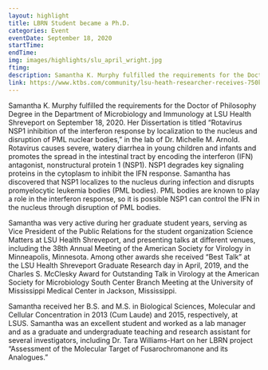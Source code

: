 ```yaml
---
layout: highlight
title: LBRN Student became a Ph.D.
categories: Event
eventDate: September 18, 2020
startTime:
endTime:
img: images/highlights/slu_april_wright.jpg
ftimg:
description: Samantha K. Murphy fulfilled the requirements for the Doctor of Philosophy Degree in the Department of Microbiology and Immunology at LSU Health Shreveport on September 18, 2020.
link: https://www.ktbs.com/community/lsu-heath-researcher-receives-750k-nasa-grant/article_11bbfb82-87db-11eb-ae6d-b3f7535207ed.html
---
```

Samantha K. Murphy fulfilled the requirements for the Doctor of Philosophy Degree in the Department of Microbiology and Immunology at LSU Health Shreveport on September 18, 2020. Her Dissertation is titled “Rotavirus NSP1 inhibition of the interferon response by localization to the nucleus and disruption of PML nuclear bodies,” in the lab of Dr. Michelle M.  Arnold. Rotavirus causes severe, watery diarrhea in young children and infants and promotes the spread in the intestinal tract by encoding the interferon (IFN) antagonist, nonstructural protein 1 (NSP1). NSP1 degrades key signaling proteins in the cytoplasm to inhibit the IFN response. Samantha has discovered that NSP1 localizes to the nucleus during infection and disrupts promyelocytic leukemia bodies (PML bodies). PML bodies are known to play a role in the interferon response, so it is possible NSP1 can control the IFN in the nucleus through disruption of PML bodies.

Samantha was very active during her graduate student years, serving as Vice President of the Public Relations for the student organization Science Matters at LSU Health Shreveport, and presenting talks at different venues, including the 38th Annual Meeting of the American Society for Virology in Minneapolis, Minnesota. Among other awards she received “Best Talk” at the LSU Health Shreveport Graduate Research day in April, 2019, and the Charles S. McClesky Award for Outstanding Talk in Virology at the American Society for Microbiology South Center Branch Meeting at the University of Mississippi Medical Center in Jackson, Mississippi.      

Samantha received her B.S. and M.S. in Biological Sciences, Molecular and Cellular Concentration in 2013 (Cum Laude) and 2015, respectively, at LSUS. Samantha was an excellent student and worked as a lab manager and as a graduate and undergraduate teaching and research assistant for several investigators, including Dr. Tara Williams-Hart on her LBRN project “Assessment of the Molecular Target of Fusarochromanone and its Analogues.”
